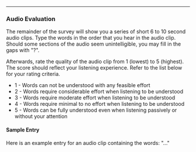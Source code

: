 ___

### Audio Evaluation
The remainder of the survey will show you a series of short 6 to 10 second audio clips. Type the words in the order that you hear in the audio clip. Should some sections of the audio seem unintelligible, you may fill in the gaps with "?". 

Afterwards, rate the quality of the audio clip from 1 (lowest) to 5 (highest). The score should reflect your listening experience. Refer to the list below for your rating criteria.

<ul>
  <li>1 - Words can not be understood with any feasible effort</li>
  <li>2 - Words require considerable effort when listening to be understood</li>
  <li>3 - Words require moderate effort when listening to be understood</li>
  <li>4 - Words require minimal to no effort when listening to be understood</li>
  <li>5 - Words can be fully understood even when listening passively or without your attention</li>
</ul> 

#### Sample Entry
Here is an example entry for an audio clip containing the words: "..."

